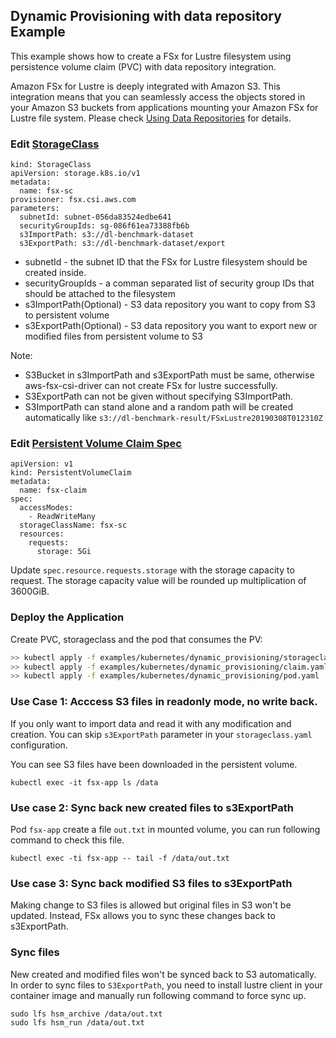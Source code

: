 ## Dynamic Provisioning with data repository Example
This example shows how to create a FSx for Lustre filesystem using persistence volume claim (PVC) with data repository integration.

Amazon FSx for Lustre is deeply integrated with Amazon S3. This integration means that you can seamlessly access the objects stored in your Amazon S3 buckets from applications mounting your Amazon FSx for Lustre file system. Please check [Using Data Repositories](https://docs.aws.amazon.com/fsx/latest/LustreGuide/fsx-data-repositories.html) for details.

### Edit [StorageClass](./specs/storageclass.yaml)
```
kind: StorageClass
apiVersion: storage.k8s.io/v1
metadata:
  name: fsx-sc
provisioner: fsx.csi.aws.com
parameters:
  subnetId: subnet-056da83524edbe641
  securityGroupIds: sg-086f61ea73388fb6b
  s3ImportPath: s3://dl-benchmark-dataset
  s3ExportPath: s3://dl-benchmark-dataset/export
```
* subnetId - the subnet ID that the FSx for Lustre filesystem should be created inside.
* securityGroupIds - a comman separated list of security group IDs that should be attached to the filesystem
* s3ImportPath(Optional) - S3 data repository you want to copy from S3 to persistent volume
* s3ExportPath(Optional) - S3 data repository you want to export new or modified files from persistent volume to S3

Note:
- S3Bucket in s3ImportPath and s3ExportPath must be same, otherwise aws-fsx-csi-driver can not create FSx for lustre successfully.
- S3ExportPath can not be given without specifying S3ImportPath.
- S3ImportPath can stand alone and a random path will be created automatically like `s3://dl-benchmark-result/FSxLustre20190308T012310Z`

### Edit [Persistent Volume Claim Spec](./specs/claim.yaml)
```
apiVersion: v1
kind: PersistentVolumeClaim
metadata:
  name: fsx-claim
spec:
  accessModes:
    - ReadWriteMany
  storageClassName: fsx-sc
  resources:
    requests:
      storage: 5Gi
```
Update `spec.resource.requests.storage` with the storage capacity to request. The storage capacity value will be rounded up multiplication of 3600GiB.

### Deploy the Application
Create PVC, storageclass and the pod that consumes the PV:
```sh
>> kubectl apply -f examples/kubernetes/dynamic_provisioning/storageclass.yaml
>> kubectl apply -f examples/kubernetes/dynamic_provisioning/claim.yaml
>> kubectl apply -f examples/kubernetes/dynamic_provisioning/pod.yaml
```

### Use Case 1: Acccess S3 files in readonly mode, no write back.
If you only want to import data and read it with any modification and creation. You can skip `s3ExportPath` parameter in your `storageclass.yaml` configuration.

You can see S3 files have been downloaded in the persistent volume.

```
kubectl exec -it fsx-app ls /data
```

### Use case 2: Sync back new created files to s3ExportPath

Pod `fsx-app` create a file `out.txt` in mounted volume, you can run following command to check this file.

```
kubectl exec -ti fsx-app -- tail -f /data/out.txt
```

### Use case 3: Sync back modified S3 files to s3ExportPath
Making change to S3 files is allowed but original files in S3 won't be updated. Instead, FSx allows you to sync these changes back to s3ExportPath.

### Sync files
New created and modified files won't be synced back to S3 automatically. In order to sync files to `S3ExportPath`, you need to install lustre client in your container image and manually run following command to force sync up.

```
sudo lfs hsm_archive /data/out.txt
sudo lfs hsm_run /data/out.txt
```
